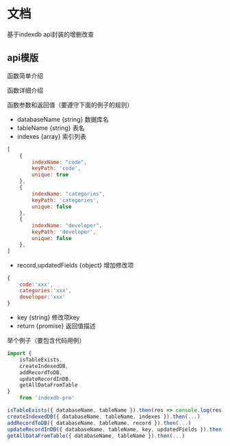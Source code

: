 # 文档
基于indexdb api封装的增删改查

## api模版
函数简单介绍

函数详细介绍

函数参数和返回值（要遵守下面的例子的规则）

- databaseName {string} 数据库名
- tableName {string} 表名
- indexes {array} 索引列表
```js
[
    {
        indexName: "code",
        keyPath: 'code',
        unique: true
    },
    {
        indexName: "categories",
        keyPath: 'categories',
        unique: false
    },
    {
        indexName: "developer",
        keyPath: 'developer',
        unique: false
    },
]

```
- record,updatedFields {object} 增加修改项
```js
{
    code:'xxx',
    categories:'xxx',
    developer:'xxx'
}
```
- key {string} 修改项key
- return {promise} 返回值描述

举个例子（要包含代码用例）

```js
import {
    isTableExists,
    createIndexedDB,
    addRecordToDB,
    updateRecordInDB,
    getAllDataFromTable
}
    from 'indexdb-pro'

isTableExists({ databaseName, tableName }).then(res => console.log(res))
createIndexedDB({ databaseName, tableName, indexes }).then(...)
addRecordToDB({ databaseName, tableName, record }).then(...)
updateRecordInDB({ databaseName, tableName, key, updatedFields }).then(...)
getAllDataFromTable({ databaseName, tableName }).then(...)

```

